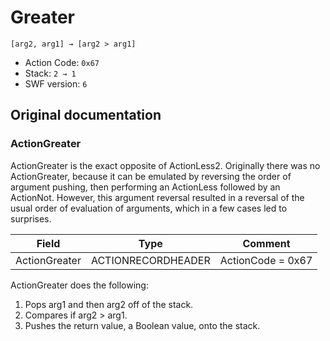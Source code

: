 # Greater

```
[arg2, arg1] → [arg2 > arg1]
```

- Action Code: `0x67`
- Stack: `2 → 1`
- SWF version: `6`

## Original documentation

### ActionGreater

ActionGreater is the exact opposite of ActionLess2. Originally there was no ActionGreater, because it can be
emulated by reversing the order of argument pushing, then performing an ActionLess followed by an ActionNot.
However, this argument reversal resulted in a reversal of the usual order of evaluation of arguments, which in a
few cases led to surprises.

| Field              | Type               | Comment           |
|--------------------|--------------------|-------------------|
| ActionGreater      | ACTIONRECORDHEADER | ActionCode = 0x67 |

ActionGreater does the following:
1. Pops arg1 and then arg2 off of the stack.
2. Compares if arg2 > arg1.
3. Pushes the return value, a Boolean value, onto the stack.
